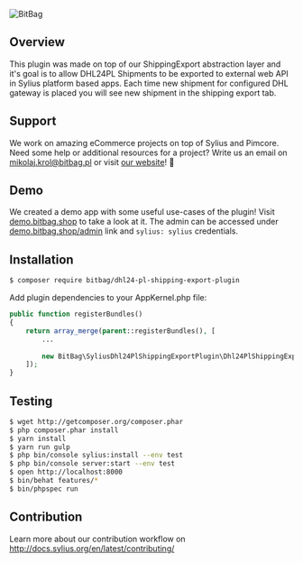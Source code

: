 ![BitBag](https://bitbag.pl/static/bitbag-logo.png)

## Overview

This plugin was made on top of our ShippingExport abstraction layer and it's goal is to allow DHL24PL Shipments to be exported to external web API in Sylius platform based apps. Each time new shipment for configured DHL gateway is placed you will see new shipment in the shipping export tab.

## Support

We work on amazing eCommerce projects on top of Sylius and Pimcore. Need some help or additional resources for a project?
Write us an email on mikolaj.krol@bitbag.pl or visit [our website](https://bitbag.shop/)! :rocket:

## Demo

We created a demo app with some useful use-cases of the plugin! Visit [demo.bitbag.shop](https://demo.bitbag.shop) to take a look at it. 
The admin can be accessed under [demo.bitbag.shop/admin](https://demo.bitbag.shop/admin) link and `sylius: sylius` credentials.

## Installation

```bash
$ composer require bitbag/dhl24-pl-shipping-export-plugin

```
    
Add plugin dependencies to your AppKernel.php file:

```php
public function registerBundles()
{
    return array_merge(parent::registerBundles(), [
        ...
        
        new BitBag\SyliusDhl24PlShippingExportPlugin\Dhl24PlShippingExportPlugin(),
    ]);
}
```

## Testing

```bash
$ wget http://getcomposer.org/composer.phar
$ php composer.phar install
$ yarn install
$ yarn run gulp
$ php bin/console sylius:install --env test
$ php bin/console server:start --env test
$ open http://localhost:8000
$ bin/behat features/*
$ bin/phpspec run
```
## Contribution

Learn more about our contribution workflow on http://docs.sylius.org/en/latest/contributing/
